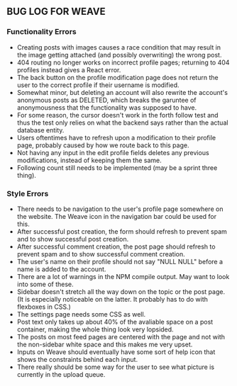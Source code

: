 ## BUG LOG FOR WEAVE

### Functionality Errors
 
* Creating posts with images causes a race condition that may result in the image getting attached (and possibly overwriting) the wrong post.
* 404 routing no longer works on incorrect profile pages; returning to 404 profiles instead gives a React error.
* The back button on the profile modification page does not return the user to the correct profile if their username is modified.
* Somewhat minor, but deleting an account will also rewrite the account's anonymous posts as DELETED, which breaks the garuntee of anonymousness that the functionality was supposed to have.
* For some reason, the cursor doesn't work in the forth follow test and thus the test only relies on what the backend says rather than the actual database entity. 
* Users oftentimes have to refresh upon a modification to their profile page, probably caused by how we route back to this page.
* Not having any input in the edit profile fields deletes any previous modifications, instead of keeping them the same.
* Following count still needs to be implemented (may be a sprint three thing).

### Style Errors

* There needs to be navigation to the user's profile page somewhere on the website. The Weave icon in the navigation bar could be used for this.
* After successful post creation, the form should refresh to prevent spam and to show successful post creation.
* After successful comment creation, the post page should refresh to prevent spam and to show successful comment creation.  
* The user's name on their profile should not say "NULL NULL" before a name is added to the account.
* There are a lot of warnings in the NPM compile output. May want to look into some of these.
* Sidebar doesn't stretch all the way down on the topic or the post page. (It is especially noticeable on the latter. It probably has to do with flexboxes in CSS.)
* The settings page needs some CSS as well.
* Post text only takes up about 40% of the avaliable space on a post container, making the whole thing look very lopsided. 
* The posts on most feed pages are centered with the page and not with the non-sidebar white space and this makes me very upset.
* Inputs on Weave should eventually have some sort of help icon that shows the constraints behind each input.
* There really should be some way for the user to see what picture is currently in the upload queue. 
